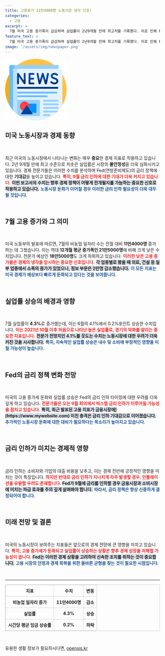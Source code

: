 ```yaml
---
title: 고용증가 11만4000명 노동시장 냉각 신호!
categories:
  - 고용
excerpt: >
  7월 미국 고용 증가폭이 급감하며 실업률이 2년9개월 만에 최고치를 기록했다. 이로 인해 Fed의 9월 빅스텝 금리 인하 기대감이 급증하고 있다. 경기가 예상보다 빠르게 냉각되고 있는 현상이 불안감을 키우고 있다.
feature_text: >
  7월 미국 고용 증가폭이 급감하며 실업률이 2년9개월 만에 최고치를 기록했다. 이로 인해 Fed의 9월 빅스텝 금리 인하 기대감이 급증하고 있다. 경기가 예상보다 빠르게 냉각되고 있는 현상이 불안감을 키우고 있다.
image: '/assets/img/newspaper.png'
---
```


<p><img src="/assets/img/newspaper.png" alt="kimp 속보" /></p>

<h2 data-ke-size="size26">미국 노동시장과 경제 동향</h2>

<p data-ke-size="size16">&nbsp;</p>

<p>최근 미국의 노동시장에서 나타나는 변화는 매우 <strong>중요</strong>한 경제 지표로 작용하고 있습니다. 2년 9개월 만에 최고 수준으로 치솟은 실업률은 시장의 <strong>불안정성</strong>을 더욱 심화시키고 있습니다. 경제 전문가들은 이러한 수치를 분석하며 Fed(연방준비제도)의 금리 정책에 대한 <strong>기대감</strong>을 높이고 있습니다. <b><span style="color: #ee2323;">특히, 9월 금리 인하에 대한 기대가 더욱 커지고 있습니다.</span></b> <b><span style="background-color: #21538527;">이번 보고서의 수치는 향후 경제 정책이 어떻게 전개될지를 가늠하는 중요한 신호로 작용하고 있습니다.</span></b> <b><span style="color: #1a5490;">노동시장 둔화가 이어질 경우 이러한 금리 인하 필요성이 더욱 대두될 것입니다.</span></b></p>

<p data-ke-size="size16">&nbsp;</p>

<h2 data-ke-size="size26">7월 고용 증가와 그 의미</h2>

<p data-ke-size="size16">&nbsp;</p>

<p>미국 노동부의 발표에 따르면, 7월의 비농업 일자리 수는 전월 대비 <strong>11만4000명</strong> 증가하는 데 그쳤습니다. 이는 역대 <strong>12개월 평균 증가폭인 21만5000명</strong>에 비해 크게 낮은 수치입니다. 전문가 예상인 <strong>18만5000명</strong>도 크게 하회하고 있습니다. <b><span style="color: #ee2323;">이러한 낮은 고용 증가율은 경제의 냉각을 암시하는 중요한 신호입니다.</span></b> <b><span style="background-color: #21538527;">각 업종별로 봤을 때 의료, 건설 등 일부 업종에서 소폭의 증가가 있었으나, 정보 부문은 2만명 감소했습니다.</span></b> <b><span style="color: #1a5490;">이 모든 지표는 미국 경제가 예상보다 빠르게 둔화되고 있다는 것을 보여줍니다.</span></b></p>

<p data-ke-size="size16">&nbsp;</p>

<h2 data-ke-size="size26">실업률 상승의 배경과 영향</h2>

<p data-ke-size="size16">&nbsp;</p>

<p>7월 실업률이 <strong>4.3%</strong>로 증가했는데, 이는 6월의 4.1%에서 0.2%포인트 상승한 수치입니다. <b><span style="color: #ee2323;">이는 2021년 10월 이후 처음으로 나타난 높은 실업률로, 경기의 악화를 알리는 중요한 지표입니다.</span></b> <b><span style="background-color: #21538527;">전문가 전망치인 4.1%를 웃도는 수치는 노동시장에 대한 <strong>우려</strong>가 더욱 커진 것을 시사합니다.</span></b> <b><span style="color: #1a5490;">특히, 지속적인 실업률 상승은 내수 및 소비에 부정적인 영향을 미칠 가능성이 높습니다.</span></b></p>

<p data-ke-size="size16">&nbsp;</p>

<h2 data-ke-size="size26">Fed의 금리 정책 변화 전망</h2>

<p data-ke-size="size16">&nbsp;</p>

<p>미국의 고용 증가세 둔화와 실업률 상승은 Fed의 금리 인하 타이밍에 대한 우려를 더욱 깊게 하고 있습니다. <b><span style="color: #ee2323;">전문가들은 오는 9월 회의에서 <strong>빅스텝 금리 인하</strong>가 이루어질 가능성을 점치고 있습니다.</span></b> <b><span style="background-color: #21538527;">특히, 최근 발표된 고용 지표가 금융시장에](https://www.mywebsite.com) 미친 충격은 금리 인하 기대감으로 이어졌습니다.</span></b> <b><span style="color: #1a5490;">추가적인 노동시장 둔화에 대한 대비가 필요하다는 목소리가 높아지고 있습니다.</span></b></p>

<p data-ke-size="size16">&nbsp;</p>

<h2 data-ke-size="size26">금리 인하가 미치는 경제적 영향</h2>

<p data-ke-size="size16">&nbsp;</p>

<p>금리 인하는 소비자와 기업의 대출 비용을 낮추고, 이는 경제 전반에 긍정적인 영향을 미치는 것이 특징입니다. <b><span style="color: #ee2323;">하지만 반대로 금리 인하가 지나치게 자주 발생할 경우, 인플레이션을 유발할 우려도 존재합니다.</span></b> <b><span style="background-color: #21538527;">Fed가 9월에 금리를 인하할 경우 금융시장과 소비시장에 미치는 <strong>파급 효과</strong>를 주의 깊게 살펴봐야 합니다.</span></b> <b><span style="color: #1a5490;">따라서, 금리 정책은 항상 신중하게 결정되어야 합니다.</span></b></p>

<p data-ke-size="size16">&nbsp;</p>

<h2 data-ke-size="size26">미래 전망 및 결론</h2>

<p data-ke-size="size16">&nbsp;</p>

<p>미국의 노동시장이 보여주는 지표들은 앞으로의 경제 전망에 큰 영향을 미치고 있습니다. <b><span style="color: #ee2323;">특히, 고용 증가세가 둔화되고 실업률이 상승하는 상황은 향후 경제 성장을 저해할 가능성이 큽니다.</span></b> <b><span style="background-color: #21538527;">Fed는 이러한 경제 상황을 고려하여 신속한 조치를 취하는 것이 중요합니다.</span></b> <b><span style="color: #1a5490;">고용 시장의 안정과 경제 회복을 위한 올바른 균형을 찾는 것이 필요한 시점입니다.</span></b></p>

<p data-ke-size="size16">&nbsp;</p>

<hr/>

<table style="width: 100%; border: 1px solid #ccc; border-collapse: collapse;">
    <thead>
        <tr>
            <th style="border: 1px solid #ccc; padding: 8px;">지표</th>
            <th style="border: 1px solid #ccc; padding: 8px;">수치</th>
            <th style="border: 1px solid #ccc; padding: 8px;">변동</th>
        </tr>
    </thead>
    <tbody>
        <tr>
            <td style="border: 1px solid #ccc; padding: 8px; text-align: center;"><b>비농업 일자리 증가</b></td>
            <td style="border: 1px solid #ccc; padding: 8px; text-align: center;"><b>11만4000명</b></td>
            <td style="border: 1px solid #ccc; padding: 8px; text-align: center;"><b>감소</b></td>
        </tr>
        <tr>
            <td style="border: 1px solid #ccc; padding: 8px; text-align: center;"><b>실업률</b></td>
            <td style="border: 1px solid #ccc; padding: 8px; text-align: center;"><b>4.3%</b></td>
            <td style="border: 1px solid #ccc; padding: 8px; text-align: center;"><b>상승</b></td>
        </tr>
        <tr>
            <td style="border: 1px solid #ccc; padding: 8px; text-align: center;"><b>시간당 평균 임금 상승률</b></td>
            <td style="border: 1px solid #ccc; padding: 8px; text-align: center;"><b>0.2%</b></td>
            <td style="border: 1px solid #ccc; padding: 8px; text-align: center;"><b>하락</b></td>
        </tr>
    </tbody>
</table>

<p data-ke-size="size16">&nbsp;</p>
유용한 생활 정보가 필요하시다면, <a href="https://opensis.kr" rel="dofollow">opensis.kr</a>


